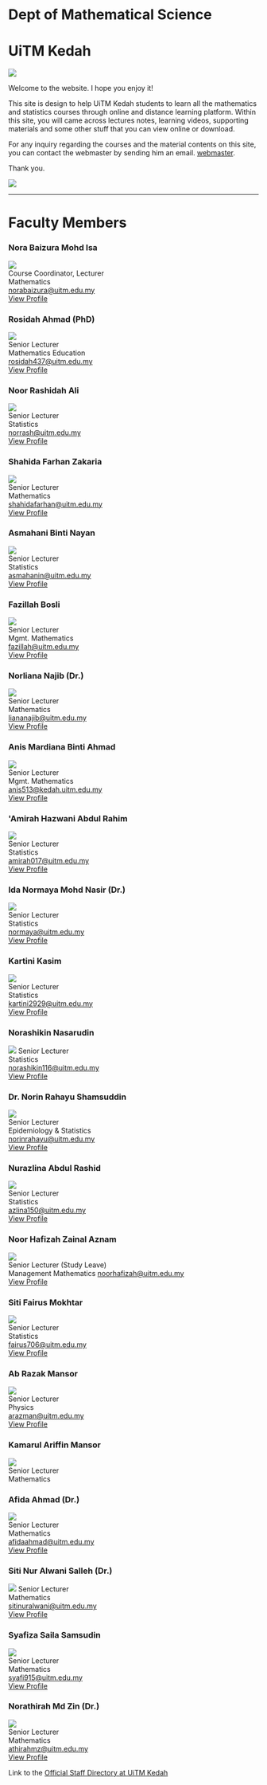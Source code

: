 # Dept of Mathematical Science
# UiTM Kedah

![](https://kedah.uitm.edu.my/images/banner/kedah4a.jpg)

Welcome to the website. I hope you enjoy it!  
  
This site is design to help UiTM Kedah students to learn all the mathematics and statistics courses through online and distance learning platform. Within this site, you will came across lectures notes, learning videos, supporting materials and some other stuff that you can view online or download.  

For any inquiry regarding the courses and the material contents on this site, you can contact the webmaster by sending him an email. [webmaster](mailto:ariff118@uitm.edu.my).  

Thank you.  
  
![](https://kedah.uitm.edu.my/images/images/new/RecognitionLogo2021.png)  

***
  
# Faculty Members  


### **Nora Baizura Mohd Isa**
![](images/nora_baizura.png)     
Course Coordinator, Lecturer     
Mathematics   
norabaizura@uitm.edu.my   
<a href="https://expert.uitm.edu.my/profile.php?id=HBRkvV2TGl/s7d7mVKPaMowvUnBmtMLGsdE3lyqpxrI=" target="_blank">View Profile</a>   
</center>

### **Rosidah Ahmad (PhD)**     
![](images/rosidah_ahmad.jpg)  
Senior Lecturer     
Mathematics Education   
rosidah437@uitm.edu.my   
<a href="https://expert.uitm.edu.my/profile.php?id=gFgEUoquEqEhKH9HNLld6Tm68K4l0I6ce3MS+MtyoKs=" target="_blank">View Profile</a>   

### **Noor Rashidah Ali**  
![](images/noor_rashidah_ali.jpg)  
Senior Lecturer     
Statistics   
norrash@uitm.edu.my   
<a href="https://expert.uitm.edu.my/profile.php?id=DwTLbI9WbPMnfLG2r7F5H5iQvFvX4qHynceoo9APinQ=" target="_blank">View Profile</a>   

### **Shahida Farhan Zakaria**     
![](images/shahida_farhan.jpg)  
Senior Lecturer     
Mathematics   
shahidafarhan@uitm.edu.my   
<a href="https://expert.uitm.edu.my/profile.php?id=BspHlBJTUkFLOWB60OQ3DVsr1yuXipbeaFDcQkrMTZc=" target="_blank">View Profile</a>   

### **Asmahani Binti Nayan**     
![](images/asmahani_nayan.jpg)  
Senior Lecturer     
Statistics   
asmahanin@uitm.edu.my   
<a href="https://expert.uitm.edu.my/profile.php?id=7TW/I4R0KTD45wDX3cXxkt5jVFJZEyuCrfMbgD9e7Y8=" target="_blank">View Profile</a>   

### **Fazillah Bosli**     
![](images/fazillah_bosli.jpg)  
Senior Lecturer    
Mgmt. Mathematics   
fazillah@uitm.edu.my   
<a href="https://expert.uitm.edu.my/profile.php?id=I7coKSJ7wWgTShTnEUhQevgsZVH+CTCOPaPYW7bOwBE=" target="_blank">View Profile</a>   

### **Norliana Najib (Dr.)**     
![](images/liananajib.png)  
Senior Lecturer     
Mathematics   
liananajib@uitm.edu.my   
<a href="https://expert.uitm.edu.my/profile.php?id=AwM/Zz3RhgiCb4jxvklNIftyjyqul8fVNrLmqwxeS2s=" target="_blank">View Profile</a>   

### **Anis Mardiana Binti Ahmad**         
![](images/anis_mardiana.jpg)  
Senior Lecturer    
Mgmt. Mathematics   
anis513@kedah.uitm.edu.my   
<a href="https://expert.uitm.edu.my/profile.php?id=2pQJnZ9ZjhSpC+4junrXXGXZZ1SHLihagtP5TTEl5p8=" target="_blank">View Profile</a>   

### **'Amirah Hazwani Abdul Rahim**     
![](images/amirah.jpg)  
Senior Lecturer     
Statistics   
amirah017@uitm.edu.my   
<a href="https://expert.uitm.edu.my/profile.php?id=I1bzg5Z/LbzURNc6V6s3V5Cw4rjGnv2MB2xEaGgiwHE=" target="_blank">View Profile</a>   

### **Ida Normaya Mohd Nasir (Dr.)**     
![](images/ida_normaya.jpg)  
Senior Lecturer     
Statistics   
normaya@uitm.edu.my   
<a href="https://expert.uitm.edu.my/profile.php?id=RGAZeruxsBbbu4iKM5gF+D+xzXbrTXqKbCDt2EqmV2k=" target="_blank">View Profile</a>   

### **Kartini Kasim**     
![](images/kartini_kasim.jpg)  
Senior Lecturer    
Statistics   
kartini2929@uitm.edu.my   
<a href="https://expert.uitm.edu.my/profile.php?id=w6bR9Tbh5Y8xOTKZijPTnHXjaePG5+q6/VCdAeGXVg0=" target="_blank">View Profile</a>   

### **Norashikin Nasarudin**     
![](images/norashikin_nasarudin.jpg)
Senior Lecturer     
Statistics   
norashikin116@uitm.edu.my   
<a href="https://expert.uitm.edu.my/profile.php?id=mxqFhTgzvi1vbH0Rw3iVep58ZXngVb4yFpi4WzcMT6U=" target="_blank">View Profile</a>   

### **Dr. Norin Rahayu Shamsuddin**     
![](images/norin_rahayu.jpeg)  
Senior Lecturer     
Epidemiology & Statistics   
norinrahayu@uitm.edu.my   
<a href="https://expert.uitm.edu.my/profile.php?id=WEanYMmC98YU0mNPOF4Edzocj3thMWWLhbtoqM+5yrA=" target="_blank">View Profile</a>   

### **Nurazlina Abdul Rashid**     
![](images/nur_azlina_abdul_rahid.jpg)  
Senior Lecturer    
Statistics   
azlina150@uitm.edu.my   
<a href="https://expert.uitm.edu.my/profile.php?id=CdGJDBudt6jVexAzyydxLNmmMH+HRcfxzH8xb9TLcXQ=" target="_blank">View Profile</a>   

### **Noor Hafizah Zainal Aznam**   
![](images/noor_hafizah_zainal_aznam.jpg)  
Senior Lecturer (Study Leave)     
Management Mathematics 
noorhafizah@uitm.edu.my   
<a href="https://expert.uitm.edu.my/profile.php?id=r4jTSuRVylqP2yQqUZxg4J9KBmPnvEQtu4dEMJ7I/RQ=" target="_blank">View Profile</a>   

### **Siti Fairus Mokhtar**   
![](images/siti_fairus.png)  
Senior Lecturer    
Statistics   
fairus706@uitm.edu.my   
<a href="https://expert.uitm.edu.my/profile.php?id=bBQC9G6pwZP07H8UxJnlZ0ku6VARheUg+OVOElB7HTw=" target="_blank">View Profile</a>   

### **Ab Razak Mansor**     
![](images/ab_razak.png)  
Senior Lecturer     
Physics   
arazman@uitm.edu.my   
<a href="https://expert.uitm.edu.my/profile.php?id=iafjCEhLtPrpYDvelAsJj4ypVRtC3zCRb2y7Rw/zFSQ=" target="_blank">View Profile</a>   

### **Kamarul Ariffin Mansor**  
![](images/male.png)  
Senior Lecturer     
Mathematics   

### **Afida Ahmad (Dr.)**     
![](images/afida.png)  
Senior Lecturer     
Mathematics   
afidaahmad@uitm.edu.my   
<a href="https://expert.uitm.edu.my/profile.php?id=xs2tfNpxcB+fYe6imnMRQh2hwjBDGzCirKihlKiO3H8=" target="_blank">View Profile</a>   

### **Siti Nur Alwani Salleh (Dr.)**     
![](images/nur_alwani.png)
Senior Lecturer     
Mathematics   
sitinuralwani@uitm.edu.my   
<a href="https://expert.uitm.edu.my/profile.php?id=msbj6JA6mWA9tP6kZv3TVlUENdx+5ojO8FosdMS1bhs=" target="_blank">View Profile</a>   

### **Syafiza Saila Samsudin**     
![](images/sya.png)  
Senior Lecturer     
Mathematics   
syafi915@uitm.edu.my   
<a href="https://expert.uitm.edu.my/profile.php?id=l/Xl90KpCGddU2kFj3pJ3468+IkWWrMNZiaJ7ccMBA4=" target="_blank">View Profile</a>   

### **Norathirah Md Zin (Dr.)**     
![](images/athirahmz.png)  
Senior Lecturer     
Mathematics   
athirahmz@uitm.edu.my   
<a href="https://expert.uitm.edu.my/profile.php?id=uDdHAVPd3yikBitFtgage4iPBLQgPSSt/LZ8HFefZQ0=" target="_blank">View Profile</a>   
</center>

Link to the [Official Staff Directory at UiTM Kedah](https://kedah.uitm.edu.my/directory/staff)  

